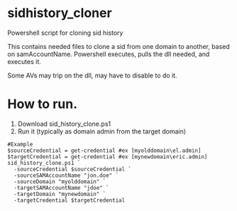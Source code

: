 # sidhistory_cloner
Powershell script for cloning sid history

This contains needed files to clone a sid from one domain to another, based on samAccountName.
Powershell executes, pulls the dll needed, and executes it.

Some AVs may trip on the dll, may have to disable to do it.

# How to run.
1. Download sid_history_clone.ps1
2. Run it (typically as domain admin from the target domain)

```
#Example
$sourceCredential = get-credential #ex [myolddomain\el.admin]
$targetCredential = get-credential #ex [mynewdomain\eric.admin]
sid_history_clone.ps1 `
  -sourceCredential $sourceCredential `
  -sourceSAMAccountName "jon.doe" `
  -sourceDomain "myolddomain" `
  -targetSAMAccountName "jdoe" `
  -targetDomain "mynewdomain" `
  -targetCredential $targetCredential
```
